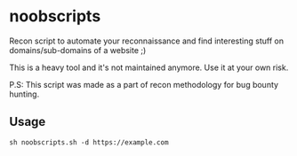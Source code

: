 # noobscripts
Recon script to automate your reconnaissance and find interesting stuff on domains/sub-domains of a website ;)

This is a heavy tool and it's not maintained anymore. Use it at your own risk.

P.S: This script was made as a part of recon methodology for bug bounty hunting.



## Usage 

`sh noobscripts.sh -d https://example.com`
